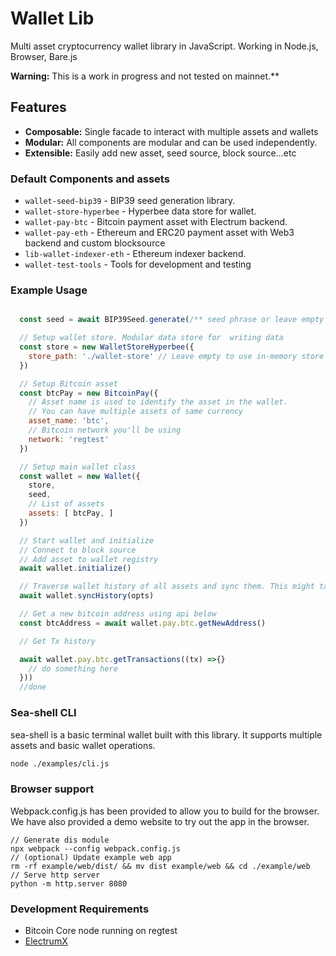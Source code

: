 # Wallet Lib

Multi asset cryptocurrency wallet library in JavaScript. Working in Node.js, Browser, Bare.js

**Warning:** This is a work in progress and not tested on mainnet.**

## Features

- **Composable:** Single facade to interact with multiple assets and wallets
- **Modular:** All components are modular and can be used independently.
- **Extensible:** Easily add new asset, seed source, block source...etc

### Default Components and assets

- `wallet-seed-bip39` - BIP39 seed generation library.
- `wallet-store-hyperbee` - Hyperbee data store for wallet.
- `wallet-pay-btc` - Bitcoin payment asset with Electrum backend. 
- `wallet-pay-eth` - Ethereum and ERC20 payment asset with Web3 backend and custom blocksource
- `lib-wallet-indexer-eth` - Ethereum indexer backend.
- `wallet-test-tools` - Tools for development and testing 

### Example Usage

```javascript

  const seed = await BIP39Seed.generate(/** seed phrase or leave empty to generate one */)

  // Setup wallet store. Modular data store for  writing data
  const store = new WalletStoreHyperbee({
    store_path: './wallet-store' // Leave empty to use in-memory store
  })

  // Setup Bitcoin asset
  const btcPay = new BitcoinPay({
    // Asset name is used to identify the asset in the wallet.
    // You can have multiple assets of same currency
    asset_name: 'btc',
    // Bitcoin network you'll be using
    network: 'regtest'
  })

  // Setup main wallet class
  const wallet = new Wallet({
    store,
    seed,
    // List of assets 
    assets: [ btcPay, ]
  })

  // Start wallet and initialize
  // Connect to block source 
  // Add asset to wallet registry 
  await wallet.initialize()

  // Traverse wallet history of all assets and sync them. This might take a while depending on wallet size 
  await wallet.syncHistory(opts)

  // Get a new bitcoin address using api below
  const btcAddress = await wallet.pay.btc.getNewAddress()

  // Get Tx history

  await wallet.pay.btc.getTransactions((tx) =>{}
    // do something here 
  }))
  //done 

```

### Sea-shell CLI

sea-shell is a basic terminal wallet built with this library. It supports multiple assets and basic wallet operations.

```bash
node ./examples/cli.js
```


### Browser support

Webpack.config.js has been provided to allow you to build for the browser.
We have also provided a demo website to try out the app in the browser.

```
// Generate dis module
npx webpack --config webpack.config.js
// (optional) Update example web app 
rm -rf example/web/dist/ && mv dist example/web && cd ./example/web
// Serve http server 
python -m http.server 8080
```

### Development Requirements
- Bitcoin Core node running on regtest
- [ElectrumX](https://electrumx-spesmilo.readthedocs.io/en/latest/)
